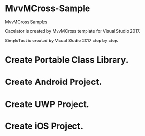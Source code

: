 # MvvMCross-Sample
MvvMCross Samples

Caculator is created by MvvMCross template for Visual Studio 2017.

SimpleTest is created by Visual Studio 2017 step by step.

# Create Portable Class Library.

# Create Android Project.

# Create UWP Project.

# Create iOS Project.
